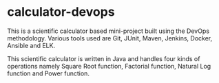 # calculator-devops
This is a scientific calculator based mini-project built using the DevOps methodology. Various tools used are Git, JUnit, Maven, Jenkins, Docker, Ansible and ELK.

This scientific calculator is written in Java and handles four kinds of operations namely Square Root function, Factorial function, Natural Log function and Power function.
